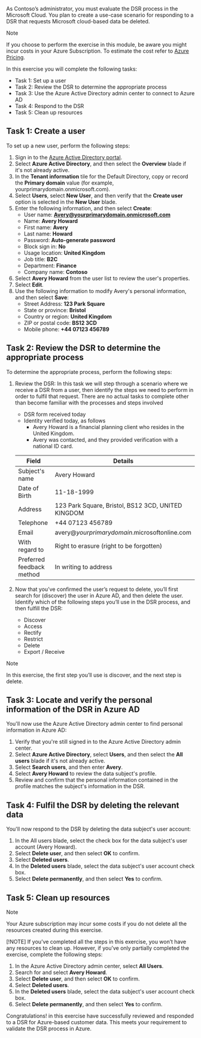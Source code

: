 As Contoso’s administrator, you must evaluate the DSR process in the Microsoft Cloud. You plan to create a use-case scenario for responding to a DSR that requests Microsoft cloud-based data be deleted.

> [!Note]
> If you choose to perform the exercise in this module, be aware you might incur costs in your Azure Subscription. To estimate the cost refer to [Azure Pricing](https://azure.microsoft.com/en-us/pricing/calculator/).

In this exercise you will complete the following tasks:
- Task 1: Set up a user
- Task 2: Review the DSR to determine the appropriate process
- Task 3: Use the Azure Active Directory admin center to connect to Azure AD
- Task 4: Respond to the DSR
- Task 5: Clean up resources

## Task 1: Create a user

To set up a new user, perform the following steps:

1. Sign in to the [Azure Active Directory portal](https://aad.portal.azure.com).
2. Select **Azure Active Directory**, and then select the **Overview** blade if it's not already active.  
3. In the **Tenant information** tile for the Default Directory, copy or record the **Primary domain** value (for example, yourprimarydomain.onmicrosoft.com).
4. Select **Users**, select **New User**, and then verify that the **Create user** option is selected in the **New User** blade.
5. Enter the following information, and then select **Create**:
   - User name: **Avery@yourprimarydomain.onmicrosoft.com**
   - Name: **Avery Howard**
   - First name: **Avery**
   - Last name: **Howard**
   - Password: **Auto-generate password**
   - Block sign in: **No**
   - Usage location: **United Kingdom**
   - Job title: **B2C**
   - Department: **Finance**
   - Company name: **Contoso**
6. Select **Avery Howard** from the user list to review the user's properties.
7. Select **Edit**.
8. Use the following information to modify Avery's personal information, and then select **Save**:
   - Street Address: **123 Park Square**
   - State or province: **Bristol**
   - Country or region: **United Kingdom**
   - ZIP or postal code: **BS12 3CD**
   - Mobile phone: **+44 07123 456789**

## Task 2: Review the DSR to determine the appropriate process

To determine the appropriate process, perform the following steps:

1. Review the DSR:
In this task we will step through a scenario where we receive a DSR from a user, then identify the steps we need to perform in order to fulfil that request. There are no actual tasks to complete other than become familiar with the processes and steps involved 

   - DSR form received today
   - Identity verified today, as follows
     - Avery Howard is a financial planning client who resides in the United Kingdom.
     - Avery was contacted, and they provided verification with a national ID card.

    |Field|Details|
    |---|---|
    |Subject's name|Avery Howard|
    |Date of Birth|11-18-1999|
    |Address|123 Park Square, Bristol, BS12 3CD, UNITED KINGDOM|
    |Telephone|+44 07123 456789|
    |Email|avery@_yourprimarydomain_.microsoftonline.com|
    |With regard to|Right to erasure (right to be forgotten)|
    |Preferred feedback method|In writing to address|

1. Now that you’ve confirmed the user’s request to delete, you’ll first search for (discover) the user in Azure AD, and then delete the user. Identify which of the following steps you’ll use in the DSR process, and then fulfill the DSR: 
    - Discover
    - Access
    - Rectify
    - Restrict
    - Delete
    - Export / Receive

> [!NOTE]
> In this exercise, the first step you’ll use is discover, and the next step is delete.

## Task 3: Locate and verify the personal information of the DSR in Azure AD

You'll now use the Azure Active Directory admin center to find personal information in Azure AD:

1. Verify that you're still signed in to the Azure Active Directory admin center.
1. Select **Azure Active Directory**, select **Users**, and then select the **All users** blade if it's not already active.  
1. Select **Search users**, and then enter **Avery**.  
1. Select **Avery Howard** to review the data subject's profile.
1. Review and confirm that the personal information contained in the profile matches the subject's information in the DSR.

## Task 4: Fulfil the DSR by deleting the relevant data

You'll now respond to  the DSR by deleting the data subject's user account:

1. In the All users blade, select the check box for the data subject's user account (Avery Howard).  
1. Select **Delete user**, and then select **OK** to confirm.
1. Select **Deleted users**.
1. In the **Deleted users** blade, select the data subject's user account check box.
1. Select **Delete permanently**, and then select **Yes** to confirm.


## Task 5: Clean up resources

> [!NOTE]
> Your Azure subscription may incur some costs if you do not delete all the resources created during this exercise.
> 
> [!NOTE]
> If you’ve completed all the steps in this exercise, you won’t have any resources to clean up. However, if you’ve only partially completed the exercise, complete the following steps:

1. In the Azure Active Directory admin center, select **All Users**.
1. Search for and select **Avery Howard**.
1. Select **Delete user**, and then select **OK** to confirm.
1. Select **Deleted users**.
1. In the **Deleted users** blade, select the data subject's user account check box.
1. Select **Delete permanently**, and then select **Yes** to confirm.

Congratulations! in this exercise have successfully reviewed and responded to a DSR for Azure-based customer data. This meets your requirement to validate the DSR process in Azure.
